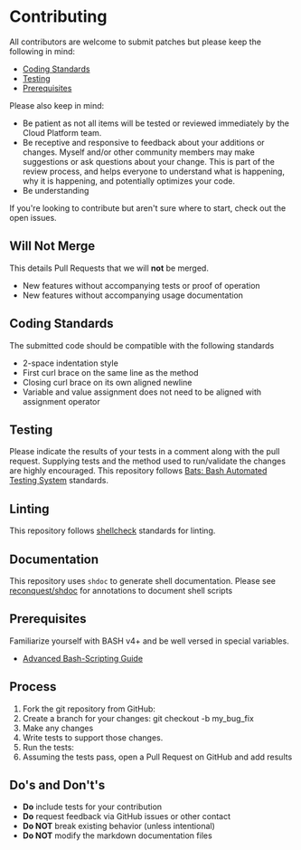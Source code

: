 # Contributing

All contributors are welcome to submit patches but please keep the following in
mind:

- [Coding Standards](#coding-standards)
- [Testing](#testing)
- [Prerequisites](#prerequisites)

Please also keep in mind:

- Be patient as not all items will be tested or reviewed immediately by the Cloud Platform team.
- Be receptive and responsive to feedback about your additions or changes. Myself and/or other community members may make suggestions or ask questions about your change. This is part of the review process, and helps everyone to understand what is happening, why it is happening, and potentially optimizes your code.
- Be understanding

If you're looking to contribute but aren't sure where to start, check out the
open issues.

## Will Not Merge

This details Pull Requests that we will **not** be merged.

- New features without accompanying tests or proof of operation
- New features without accompanying usage documentation

## Coding Standards

The submitted code should be compatible with the following standards

- 2-space indentation style
- First curl brace on the same line as the method
- Closing curl brace on its own aligned newline
- Variable and value assignment does not need to be aligned with assignment operator

## Testing

Please indicate the results of your tests in a comment along with the pull request. Supplying tests and the method used to run/validate the changes are highly encouraged. This repository follows [Bats: Bash Automated Testing System](https://github.com/sstephenson/bats) standards.

## Linting

This repository follows [shellcheck](https://github.com/koalaman/shellcheck) standards for linting.

## Documentation

This repository uses `shdoc` to generate shell documentation. Please see [reconquest/shdoc](https://github.com/reconquest/shdoc#features) for annotations to document shell scripts

## Prerequisites

Familiarize yourself with BASH v4+ and be well versed in special variables.

- [Advanced Bash-Scripting Guide](https://tldp.org/LDP/abs/html/index.html)

## Process

1. Fork the git repository from GitHub:
2. Create a branch for your changes:
    git checkout -b my_bug_fix
3. Make any changes
4. Write tests to support those changes.
5. Run the tests:
6. Assuming the tests pass, open a Pull Request on GitHub and add results

## Do's and Don't's

- **Do** include tests for your contribution
- **Do** request feedback via GitHub issues or other contact
- **Do NOT** break existing behavior (unless intentional)
- **Do NOT** modify the markdown documentation files
